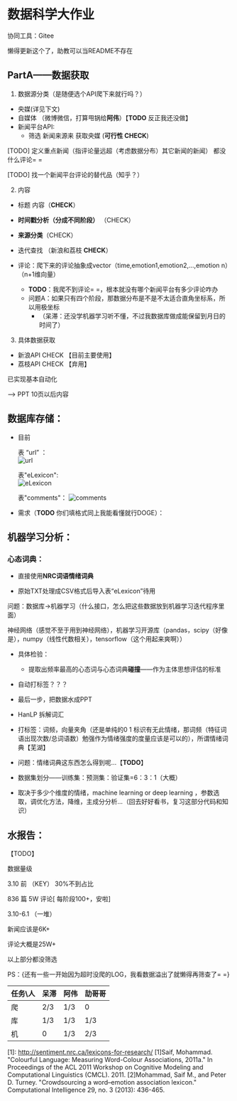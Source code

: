 # 数据科学大作业

协同工具：Gitee

懒得更新这个了，助教可以当README不存在

## PartA——数据获取

1. 数据源分类（是随便选个API爬下来就行吗？）

- 央媒(详见下文)
- 自媒体 （微博微信，打算甩锅给**阿伟**）【**TODO** 反正我还没做】
- 新闻平台API: 
  - 筛选 新闻来源来 获取央媒 (**可行性 CHECK**)



[TODO] 定义重点新闻（指评论量远超（考虑数据分布）其它新闻的新闻） 都没什么评论= =

[TODO] 找一个新闻平台评论的替代品（知乎？）



2. 内容

- 标题 内容（**CHECK**）
- **时间戳分析（分成不同阶段）** （CHECK）
- **来源分类**（CHECK）
- 迭代查找 （新浪和荔枝 **CHECK**）

- 评论：爬下来的评论抽象成vector（time,emotion1,emotion2,...,emotion n）（n+1维向量）
  - **TODO**：我爬不到评论= =，根本就没有哪个新闻平台有多少评论咋办
  - 问题A：如果只有四个阶段，那数据分布是不是不太适合直角坐标系，所以用极坐标
    - （呆滞：还没学机器学习听不懂，不过我数据库做成能保留到月日的时间了）



3. 具体数据获取

- 新浪API CHECK 【目前主要使用】
- 荔枝API CHECK 【弃用】



已实现基本自动化



--> PPT 10页以后内容

## **数据库存储：**

- 目前

  表 “url” ： 		 
  ![url](https://images.gitee.com/uploads/images/2020/1225/210253_74154c36_7410521.png "Snipaste_2020-12-25_21-02-19.png")

  表"eLexicon":  
  ![eLexicon](https://images.gitee.com/uploads/images/2020/1225/210408_c2d2f0a8_7410521.png "Snipaste_2020-12-25_21-03-34.png")
  
  表"comments"：
  ![comments](https://images.gitee.com/uploads/images/2020/1225/210643_78caadf1_7410521.png "Snipaste_2020-12-25_21-06-01.png")

- 需求（**TODO** 你们填格式同上我能看懂就行DOGE）：


## 机器学习分析：

### 心态词典：

- 直接使用**NRC词语情绪词典**

- 原始TXT处理成CSV格式后导入表“eLexicon”待用

  

问题：数据库->机器学习（什么接口，怎么把这些数据放到机器学习迭代程序里面）  

神经网络（感觉不至于用到神经网络），机器学习开源库（pandas，scipy（好像是），numpy（线性代数相关），tensorflow（这个用起来爽啊））

- 具体检验：
  - 提取出频率最高的心态词与心态词典**碰撞**——作为主体思想评估的标准



- 自动打标签？？？
- 最后一步，把数据水成PPT
- HanLP 拆解词汇
- 打标签：词频，向量夹角（还是单纯的0 1 标识有无此情绪，那词频（特征词语出现次数/总词语数）勉强作为情绪强度的度量应该是可以的），所谓情绪词典【芜湖】
- 问题：情绪词典这东西怎么得到呢...【**TODO**】
- 数据集划分——训练集：预测集：验证集=6：3：1（大概）
- 取决于多少个维度的情绪，machine learning or deep learning ，参数选取，调优化方法，降维，主成分分析...（回去好好看书，复习这部分代码和知识）



## 水报告：

【TODO】

数据量级 

3.10 前 （KEY）  30%不到占比

836 篇  5W 评论[ 每阶段100+，安啦]



3.10-6.1 （一堆）

新闻应该是6K+

评论大概是25W+



以上部分都没筛选



PS：{还有一些一开始因为超时没爬的LOG，我看数据溢出了就懒得再筛查了= =}

| 任务\人 | 呆滞 | 阿伟 | 劼哥哥 |
| ------- | ---- | ---- | ------ |
| 爬      | 2/3  | 1/3  | 0      |
| 库      | 1/3  | 1/3  | 1/3    |
| 机      | 0    | 1/3  | 2/3    |



[1]: http://sentiment.nrc.ca/lexicons-for-research/ [1]Saif, Mohammad. "Colourful Language: Measuring Word-Colour Associations, 2011a." In Proceedings of the ACL 2011 Workshop on Cognitive Modeling and Computational Linguistics (CMCL). 2011. [2]Mohammad, Saif M., and Peter D. Turney. "Crowdsourcing a word–emotion association lexicon." Computational Intelligence 29, no. 3 (2013): 436-465.